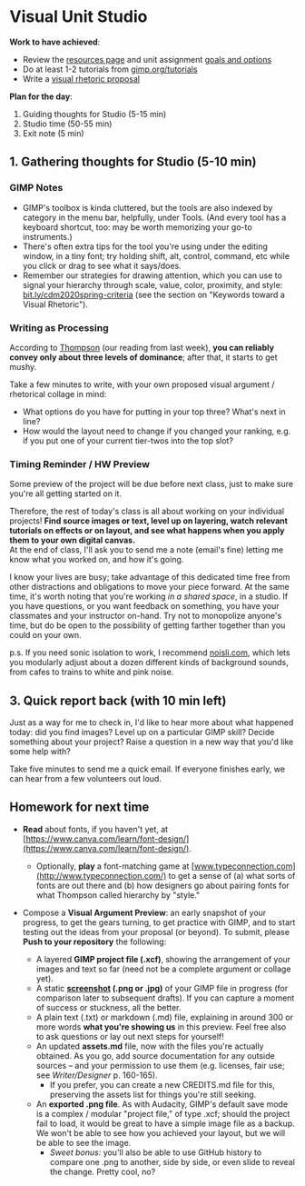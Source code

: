 



# Visual Unit Studio

**Work to have achieved**:
* Review the [resources page]({{site.github.url}}/resources) and unit assignment [goals and options](https://github.com/benmiller314/visual-argument-2020spring#project-2-visual-argument--rhetorical-collage)
* Do at least 1-2 tutorials from [gimp.org/tutorials](https://gimp.org/tutorials)
* Write a [visual rhetoric proposal]({{site.github.issues_url}})

**Plan for the day**:

1. Guiding thoughts for Studio (5-15 min)
2. Studio time (50-55 min)
3. Exit note (5 min)


## 1. Gathering thoughts for Studio (5-10 min)

### GIMP Notes
* GIMP's toolbox is kinda cluttered, but the tools are also indexed by category in the menu bar, helpfully, under Tools. (And every tool has a keyboard shortcut, too: may be worth memorizing your go-to instruments.)
* There's often extra tips for the tool you're using under the editing window, in a tiny font; try holding shift, alt, control, command, etc while you click or drag to see what it says/does.
* Remember our strategies for drawing attention, which you can use to signal your hierarchy through scale, value, color, proximity, and style: [bit.ly/cdm2020spring-criteria](http://bit.ly/cdm2020spring-criteria#heading=h.fhi9jgmnxpx8) (see the section on "Keywords toward a Visual Rhetoric").

### Writing as Processing
According to [Thompson](https://www.thetypetree.com/blog/graphic-design-101-dominancehierarchy) (our reading from last week), **you can reliably convey only about three levels of dominance**; after that, it starts to get mushy.

<div class="alert alert-success">
Take a few minutes to write, with your own proposed visual argument / rhetorical collage in mind:
<ul>
<li>What options do you have for putting in your top three? What's next in line?</li>
<li>How would the layout need to change if you changed your ranking, e.g. if you put one of your current tier-twos into the top slot?</li>
</ul>
</div>

### Timing Reminder / HW Preview
Some preview of the project will be due before next class, just to make sure you're all getting started on it.

<div class="alert alert-success">
Therefore, the rest of today's class is all about working on your individual projects! <strong>Find source images or text, level up on layering, watch relevant tutorials on effects or on layout, and see what happens when you apply them to your own digital canvas.</strong></div>

<div class="alert alert-info">
At the end of class, I'll ask you to send me a note (email's fine) letting me know what you worked on, and how it's going.
</div>

I know your lives are busy; take advantage of this dedicated time free from other distractions and obligations to move your piece forward. At the same time, it's worth noting that you're working _in a shared space_, in a studio. If you have questions, or you want feedback on something, you have your classmates and your instructor on-hand. Try not to monopolize anyone's time, but do be open to the possibility of getting farther together than you could on your own.

<div class="alert alert-white">
p.s. If you need sonic isolation to work, I recommend <a href="http://noisli.com">noisli.com</a>, which lets you modularly adjust about a dozen different kinds of background sounds, from cafes to trains to white and pink noise.
</div>

## 3. Quick report back (with 10 min left)

Just as a way for me to check in, I'd like to hear more about what happened today: did you find images? Level up on a particular GIMP skill? Decide something about your project? Raise a question in a new way that you'd like some help with?

Take five minutes to send me a quick email. If everyone finishes early, we can hear from a few volunteers out loud.


## Homework for next time

* **Read** about fonts, if you haven't yet, at [https://www.canva.com/learn/font-design/](https://www.canva.com/learn/font-design/).
   - Optionally, **play** a font-matching game at [www.typeconnection.com](http://www.typeconnection.com/) to get a sense of (a) what sorts of fonts are out there and (b) how designers go about pairing fonts for what Thompson called hierarchy by "style."

* Compose a **Visual Argument Preview**: an early snapshot of your progress, to get the gears turning, to get practice with GIMP, and to start testing out the ideas from your proposal (or beyond). To submit, please **Push to your repository** the following:
   <ul>
   <li> A layered <strong>GIMP project file (.xcf)</strong>, showing the arrangement of your images and text so far (need not be a complete argument or collage yet).</li>
   <li> A static <strong><a href="https://www.take-a-screenshot.org/">screenshot</a> (.png or .jpg)</strong> of your GIMP file in progress (for comparison later to subsequent drafts). If you can capture a moment of success or stuckness, all the better.</li>
   <li> A plain text (.txt) or markdown (.md) file, explaining in around 300 or more words <strong>what you're showing us</strong> in this preview. Feel free also to ask questions or lay out next steps for yourself!</li>
   <li> An updated <strong>assets.md</strong> file, now with the files you're actually obtained. As you go, add source documentation for any outside sources – and your permission to use them (e.g. licenses, fair use; see <em>Writer/Designer</em> p. 160-165). <ul><li>If you prefer, you can create a new CREDITS.md file for this, preserving the assets list for things you're still seeking.</li></ul></li>
   <li>An <strong>exported .png file</strong>. As with Audacity, GIMP's default save mode is a complex / modular "project file," of type .xcf; should the project fail to load, it would be great to have a simple image file as a backup. We won't be able to see how you achieved your layout, but we will be able to see the image. <ul><li><em>Sweet bonus:</em> you'll also be able to use GitHub history to compare one .png to another, side by side, or even slide to reveal the change. Pretty cool, no?</li></ul></li>
   </ul>
